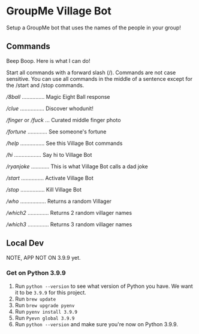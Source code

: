 # GroupMe Village Bot

Setup a GroupMe bot that uses the names of the people in your group!

## Commands

Beep Boop. Here is what I can do!

Start all commands with a forward slash (/). Commands are not case sensitive. You can use all commands in the middle of a sentence except for the /start and /stop commands.

*/8ball* ............... Magic Eight Ball response

*/clue* ................ Discover whodunit!

*/finger* or */fuck* ... Curated middle finger photo

*/fortune* ............. See someone's fortune

*/help* ................ See this Village Bot commands

*/hi* .................. Say hi to Village Bot

*/ryanjoke* ............ This is what Village Bot calls a dad joke

*/start* ............... Activate Village Bot

*/stop* ................ Kill Village Bot

*/who* ................. Returns a random Villager

*/which2* .............. Returns 2 random villager names

*/which3* .............. Returns 3 random villager names

## Local Dev

NOTE, APP NOT ON 3.9.9 yet.

### Get on Python 3.9.9

1. Run `python --version` to see what version of Python you have. We want it to be `3.9.9` for this project.
1. Run `brew update`
1. Run `brew upgrade pyenv`
1. Run `pyenv install 3.9.9`
3. Run `Pyevn global 3.9.9`
4. Run `python --version` and make sure you're now on Python 3.9.9.

